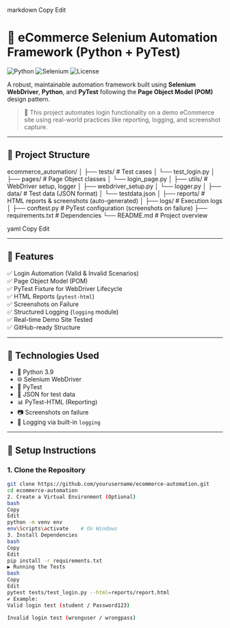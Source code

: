 
markdown
Copy
Edit
# 🛒 eCommerce Selenium Automation Framework (Python + PyTest)

![Python](https://img.shields.io/badge/Python-3.9-blue.svg)
![Selenium](https://img.shields.io/badge/Selenium-Automation-green.svg)
![License](https://img.shields.io/badge/license-MIT-blue.svg)

A robust, maintainable automation framework built using **Selenium WebDriver**, **Python**, and **PyTest** following the **Page Object Model (POM)** design pattern.

> 🎯 This project automates login functionality on a demo eCommerce site using real-world practices like reporting, logging, and screenshot capture.

---

## 📁 Project Structure

ecommerce_automation/
│
├── tests/ # Test cases
│ └── test_login.py
│
├── pages/ # Page Object classes
│ └── login_page.py
│
├── utils/ # WebDriver setup, logger
│ ├── webdriver_setup.py
│ └── logger.py
│
├── data/ # Test data (JSON format)
│ └── testdata.json
│
├── reports/ # HTML reports & screenshots (auto-generated)
│
├── logs/ # Execution logs
│
├── conftest.py # PyTest configuration (screenshots on failure)
├── requirements.txt # Dependencies
└── README.md # Project overview

yaml
Copy
Edit

---

## 🚀 Features

✅ Login Automation (Valid & Invalid Scenarios)  
✅ Page Object Model (POM)  
✅ PyTest Fixture for WebDriver Lifecycle  
✅ HTML Reports (`pytest-html`)  
✅ Screenshots on Failure  
✅ Structured Logging (`logging` module)  
✅ Real-time Demo Site Tested  
✅ GitHub-ready Structure

---

## 🧪 Technologies Used

- 🐍 Python 3.9
- 🌐 Selenium WebDriver
- 🧪 PyTest
- 🧾 JSON for test data
- 📊 PyTest-HTML (Reporting)
- 📷 Screenshots on failure
- 🧾 Logging via built-in `logging`

---

## 🔧 Setup Instructions

### 1. Clone the Repository

```bash
git clone https://github.com/yourusername/ecommerce-automation.git
cd ecommerce-automation
2. Create a Virtual Environment (Optional)
bash
Copy
Edit
python -m venv env
env\Scripts\activate    # On Windows
3. Install Dependencies
bash
Copy
Edit
pip install -r requirements.txt
▶️ Running the Tests
bash
Copy
Edit
pytest tests/test_login.py --html=reports/report.html
✔️ Example:
Valid login test (student / Password123)

Invalid login test (wronguser / wrongpass)